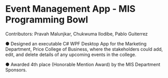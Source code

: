# Event Management App - MIS Programming Bowl
<p>Contributors: Pravah Malunjkar, Chukwuma Ilodibe, Pablo Guiterrez</p>
<p>● Designed an executable C# WPF Desktop App for the Marketing Department, Price College of Business, where the stakeholders could add, edit, and delete details of any upcoming events in the college.</p>
<p>● Awarded 4th place (Honorable Mention Award) by the MIS Department Sponsors.</p>

